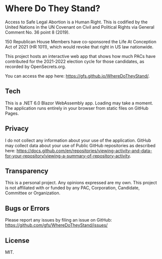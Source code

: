 # Where Do They Stand?

Access to Safe Legal Abortion is a Human Right. This is codified by the United Nations in the UN Covenant on Civil and Political Rights via General Comment No. 36 point 8 (2019).

150 Republican House Members have co-sponsored the Life At Conception Act of 2021 (HR 1011), which would revoke that right in US law nationwide.

This project hosts an interactive web app that shows how much PACs have contributed for the 2021-2022 election cycle for those candidates, as recorded by OpenSecrets.org.

You can access the app here: https://gfs.github.io/WhereDoTheyStand/. 

## Tech
This is a .NET 6.0 Blazor WebAssembly app. Loading may take a moment. The application runs entirely in your browser from static files on GitHub Pages. 

## Privacy
I do not collect any information about your use of the application. GitHub may collect data about your use of Public GitHub repositories as described here: https://docs.github.com/en/repositories/viewing-activity-and-data-for-your-repository/viewing-a-summary-of-repository-activity.

## Transparency
This is a personal project. Any opinions expressed are my own. This project is not affiliated with or funded by any PAC, Corporation, Candidate, Committee or Organization. 

## Bugs or Errors
Please report any issues by filing an issue on GitHub: https://github.com/gfs/WhereDoTheyStand/issues/

## License
MIT.
